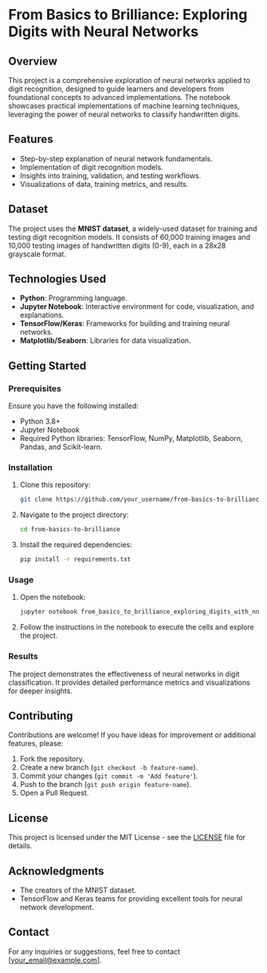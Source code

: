 # From Basics to Brilliance: Exploring Digits with Neural Networks

## Overview
This project is a comprehensive exploration of neural networks applied to digit recognition, designed to guide learners and developers from foundational concepts to advanced implementations. The notebook showcases practical implementations of machine learning techniques, leveraging the power of neural networks to classify handwritten digits.

## Features
- Step-by-step explanation of neural network fundamentals.
- Implementation of digit recognition models.
- Insights into training, validation, and testing workflows.
- Visualizations of data, training metrics, and results.

## Dataset
The project uses the **MNIST dataset**, a widely-used dataset for training and testing digit recognition models. It consists of 60,000 training images and 10,000 testing images of handwritten digits (0-9), each in a 28x28 grayscale format.

## Technologies Used
- **Python**: Programming language.
- **Jupyter Notebook**: Interactive environment for code, visualization, and explanations.
- **TensorFlow/Keras**: Frameworks for building and training neural networks.
- **Matplotlib/Seaborn**: Libraries for data visualization.

## Getting Started
### Prerequisites
Ensure you have the following installed:
- Python 3.8+
- Jupyter Notebook
- Required Python libraries: TensorFlow, NumPy, Matplotlib, Seaborn, Pandas, and Scikit-learn.

### Installation
1. Clone this repository:
   ```bash
   git clone https://github.com/your_username/from-basics-to-brilliance
   ```
2. Navigate to the project directory:
   ```bash
   cd from-basics-to-brilliance
   ```
3. Install the required dependencies:
   ```bash
   pip install -r requirements.txt
   ```

### Usage
1. Open the notebook:
   ```bash
   jupyter notebook from_basics_to_brilliance_exploring_digits_with_nn.ipynb
   ```
2. Follow the instructions in the notebook to execute the cells and explore the project.

### Results
The project demonstrates the effectiveness of neural networks in digit classification. It provides detailed performance metrics and visualizations for deeper insights.

## Contributing
Contributions are welcome! If you have ideas for improvement or additional features, please:
1. Fork the repository.
2. Create a new branch (`git checkout -b feature-name`).
3. Commit your changes (`git commit -m 'Add feature'`).
4. Push to the branch (`git push origin feature-name`).
5. Open a Pull Request.

## License
This project is licensed under the MIT License - see the [LICENSE](LICENSE) file for details.

## Acknowledgments
- The creators of the MNIST dataset.
- TensorFlow and Keras teams for providing excellent tools for neural network development.

## Contact
For any inquiries or suggestions, feel free to contact [your_email@example.com].

